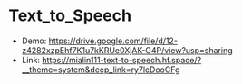# Text_to_Speech
- Demo: https://drive.google.com/file/d/12-z4282xzpEhf7K1u7kKRUe0XjAK-G4P/view?usp=sharing
- Link: https://mialin111-text-to-speech.hf.space/?__theme=system&deep_link=ry7lcDooCFg

